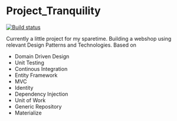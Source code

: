 # Project_Tranquility

[![Build status](https://ci.appveyor.com/api/projects/status/tghf8et76th5t0qq?svg=true)](https://ci.appveyor.com/project/tranquiliza/project-tranquility)

Currently a little project for my sparetime. 
Building a webshop using relevant Design Patterns and Technologies.
Based on 
* Domain Driven Design
* Unit Testing
* Continous Integration
* Entity Framework
* MVC
* Identity
* Dependency Injection
* Unit of Work
* Generic Repository
* Materialize